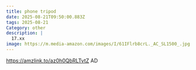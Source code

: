 ```yaml
---
title: phone tripod
date: 2025-08-21T09:50:00.883Z
tags: 2025-08-21
Category: other
description: |
  17.xx
image: https://m.media-amazon.com/images/I/61IFlrb8crL._AC_SL1500_.jpg
---
```

https://amzlink.to/az0h0QbRLTvtZ
AD